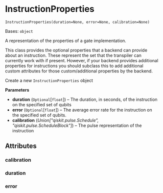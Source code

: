# InstructionProperties

<span id="undefined" />

`InstructionProperties(duration=None, error=None, calibration=None)`

Bases: `object`

A representation of the properties of a gate implementation.

This class provides the optional properties that a backend can provide about an instruction. These represent the set that the transpiler can currently work with if present. However, if your backend provides additional properties for instructions you should subclass this to add additional custom attributes for those custom/additional properties by the backend.

Create a new `InstructionProperties` object

**Parameters**

*   **duration** (`Optional`\[`float`]) – The duration, in seconds, of the instruction on the specified set of qubits
*   **error** (`Optional`\[`float`]) – The average error rate for the instruction on the specified set of qubits.
*   **calibration** (*Union\["qiskit.pulse.Schedule", "qiskit.pulse.ScheduleBlock"]*) – The pulse representation of the instruction

## Attributes

<span id="undefined" />

### calibration

<span id="undefined" />

### duration

<span id="undefined" />

### error
